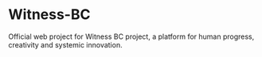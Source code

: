 # Witness-BC
Official web project for Witness BC project, a platform for human progress, creativity and systemic innovation.
